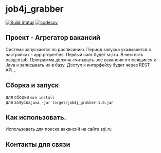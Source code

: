 # job4j_grabber
[![Build Status](https://app.travis-ci.com/chulkovdmitry/job4j_grabber.svg?branch=master)](https://app.travis-ci.com/chulkovdmitry/job4j_grabber)
[![codecov](https://codecov.io/gh/chulkovdmitry/job4j_grabber/branch/master/graph/badge.svg?token=4221A4UQSL)](https://codecov.io/gh/chulkovdmitry/job4j_grabber)

## Проект - Агрегатор вакансий<br>
Система запускается по расписанию. Период запуска указывается в настройках - app.properties.
Первый сайт будет sql.ru. В нем есть раздел job. Программа должна считывать все вакансии относящиеся к Java и записывать их в базу.
Доступ к интерфейсу будет через REST API._

## Сборка и запуск<br>
для сборки `mvn install`<br>
для запуска`java -jar target/job4j_grabber-1.0.jar`

## Как использовать.<br>
Использовать для поиска вакансий на сайте sql.ru

## Контакты для связи<br> 
